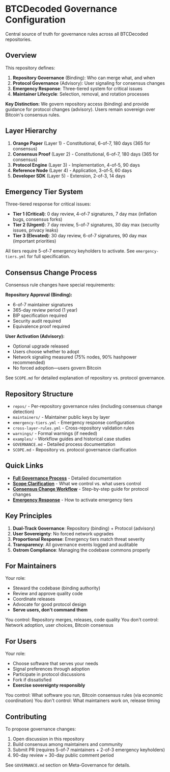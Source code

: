 # BTCDecoded Governance Configuration

Central source of truth for governance rules across all BTCDecoded repositories.

## Overview

This repository defines:

1. **Repository Governance** (Binding): Who can merge what, and when
2. **Protocol Governance** (Advisory): User signaling for consensus changes
3. **Emergency Response**: Three-tiered system for critical issues
4. **Maintainer Lifecycle**: Selection, removal, and rotation processes

**Key Distinction:** We govern repository access (binding) and provide guidance for protocol changes (advisory). Users remain sovereign over Bitcoin's consensus rules.

## Layer Hierarchy

1. **Orange Paper** (Layer 1) - Constitutional, 6-of-7, 180 days (365 for consensus)
2. **Consensus Proof** (Layer 2) - Constitutional, 6-of-7, 180 days (365 for consensus)
3. **Protocol Engine** (Layer 3) - Implementation, 4-of-5, 90 days
4. **Reference Node** (Layer 4) - Application, 3-of-5, 60 days
5. **Developer SDK** (Layer 5) - Extension, 2-of-3, 14 days

## Emergency Tier System

Three-tiered response for critical issues:

- **Tier 1 (Critical)**: 0 day review, 4-of-7 signatures, 7 day max (inflation bugs, consensus forks)
- **Tier 2 (Urgent)**: 7 day review, 5-of-7 signatures, 30 day max (security issues, privacy leaks)
- **Tier 3 (Elevated)**: 30 day review, 6-of-7 signatures, 90 day max (important priorities)

All tiers require 5-of-7 emergency keyholders to activate. See `emergency-tiers.yml` for full specification.

## Consensus Change Process

Consensus rule changes have special requirements:

**Repository Approval (Binding):**
- 6-of-7 maintainer signatures
- 365-day review period (1 year)
- BIP specification required
- Security audit required
- Equivalence proof required

**User Activation (Advisory):**
- Optional upgrade released
- Users choose whether to adopt
- Network signaling measured (75% nodes, 90% hashpower recommended)
- No forced adoption—users govern Bitcoin

See `SCOPE.md` for detailed explanation of repository vs. protocol governance.

## Repository Structure

- `repos/` - Per-repository governance rules (including consensus change detection)
- `maintainers/` - Maintainer public keys by layer
- `emergency-tiers.yml` - Emergency response configuration
- `cross-layer-rules.yml` - Cross-repository validation rules
- `warnings/` - Formal warnings (if needed)
- `examples/` - Workflow guides and historical case studies
- `GOVERNANCE.md` - Detailed process documentation
- `SCOPE.md` - Repository vs. protocol governance clarification

## Quick Links

- **[Full Governance Process](GOVERNANCE.md)** - Detailed documentation
- **[Scope Clarification](SCOPE.md)** - What we control vs. what users control
- **[Consensus Change Workflow](examples/consensus-change-workflow.md)** - Step-by-step guide for protocol changes
- **[Emergency Response](examples/emergency-response.md)** - How to activate emergency tiers

## Key Principles

1. **Dual-Track Governance**: Repository (binding) + Protocol (advisory)
2. **User Sovereignty**: No forced network upgrades
3. **Proportional Response**: Emergency tiers match threat severity
4. **Transparency**: All governance events logged and auditable
5. **Ostrom Compliance**: Managing the codebase commons properly

## For Maintainers

Your role:
- Steward the codebase (binding authority)
- Review and approve quality code
- Coordinate releases
- Advocate for good protocol design
- **Serve users, don't command them**

You control: Repository merges, releases, code quality
You don't control: Network adoption, user choices, Bitcoin consensus

## For Users

Your role:
- Choose software that serves your needs
- Signal preferences through adoption
- Participate in protocol discussions
- Fork if dissatisfied
- **Exercise sovereignty responsibly**

You control: What software you run, Bitcoin consensus rules (via economic coordination)
You don't control: What maintainers work on, release timing

## Contributing

To propose governance changes:

1. Open discussion in this repository
2. Build consensus among maintainers and community
3. Submit PR (requires 5-of-7 maintainers + 2-of-3 emergency keyholders)
4. 90-day review + 30-day public comment period

See `GOVERNANCE.md` section on Meta-Governance for details.



